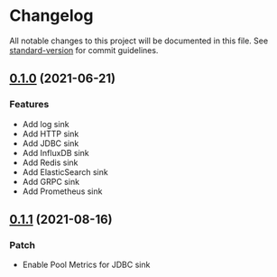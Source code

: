 # Changelog

All notable changes to this project will be documented in this file. See [standard-version](https://github.com/conventional-changelog/standard-version) for commit guidelines.

## [0.1.0](https://github.com/odpf/firehose/releases/tag/v0.1.0) (2021-06-21)

### Features

- Add log sink
- Add HTTP sink
- Add JDBC sink
- Add InfluxDB sink
- Add Redis sink
- Add ElasticSearch sink
- Add GRPC sink
- Add Prometheus sink 

## [0.1.1](https://github.com/odpf/firehose/releases/tag/v0.1.0) (2021-08-16)

### Patch

- Enable Pool Metrics for JDBC sink


